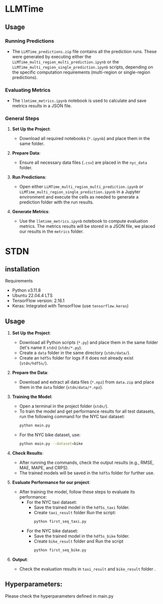 # LLMTime

## Usage

### Running Predictions
- The `LLMTime_predictions.zip` file contains all the prediction runs. These were generated by executing either the `LLMTime_multi_region_multi_prediction.ipynb` or the `LLMTime_multi_region_single_prediction.ipynb` scripts, depending on the specific computation requirements (multi-region or single-region predictions).

### Evaluating Metrics
- The `llmtime_metrics.ipynb` notebook is used to calculate and save metrics results in a JSON file.

### General Steps
1. **Set Up the Project**:
   - Download all required notebooks (`*.ipynb`) and place them in the same folder.

2. **Prepare Data**:
   - Ensure all necessary data files (`.csv`) are placed in the `nyc_data` folder.

3. **Run Predictions**:
   - Open either `LLMTime_multi_region_multi_prediction.ipynb` or `LLMTime_multi_region_single_prediction.ipynb` in a Jupyter environment and execute the cells as needed to generate a prediction folder with the run results.

4. **Generate Metrics**:
   - Use the `llmtime_metrics.ipynb` notebook to compute evaluation metrics. The metrics results will be stored in a JSON file, we placed our results in the `metrics` folder.

# STDN
## installation
Requirements

- Python v3.11.8
- Ubuntu 22.04.4 LTS
- TensorFlow version: 2.16.1
- Keras: Integrated with TensorFlow (use `tensorflow.keras`)

## Usage

1. **Set Up the Project**:
   - Download all Python scripts (`*.py`) and place them in the same folder (let's name it `stdn`) (`stdn/*.py`).
   - Create a `data` folder in the same directory (`stdn/data/`).
   - Create an `hdf5s` folder for logs if it does not already exist (`stdn/hdf5s/`).

2. **Prepare the Data**:
   - Download and extract all data files (`*.npz`) from `data.zip` and place them in the `data` folder (`stdn/data/*.npz`).

3. **Training the Model**:
   - Open a terminal in the project folder (`stdn/`).
   - To train the model and get performance results for all test datasets, run the following command for the NYC taxi dataset:
     ```bash
     python main.py
     ```
   - For the NYC bike dataset, use:
     ```bash
     python main.py --dataset=bike
     ```

4. **Check Results**:
   - After running the commands, check the output results (e.g., RMSE, MAE, MAPE, and CRPS).
   - The trained models will be saved in the `hdf5s` folder for further use.

5. **Evaluate Performance for our project**:
   - After training the model, follow these steps to evaluate its performance:
     - For the NYC taxi dataset:
       - Save the trained model in the `hdf5s_taxi` folder.
       - Create `taxi_result` folder Run the script:
         ```bash
         python first_seq_taxi.py
         ```
     - For the NYC bike dataset:
       - Save the trained model in the `hdf5s_bike` folder.
       - Create `bike_result` folder and Run the script 
         ```bash
         python first_seq_bike.py
         ```

6. **Output**:
   - Check the evaluation results in `taxi_result` and `bike_result`  folder  .



## Hyperparameters:
Please check the hyperparameters defined in main.py
